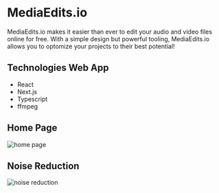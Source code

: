 # MediaEdits.io

MediaEdits.io makes it easier than ever to edit your audio and video files online for free. With a simple design but powerful tooling, MediaEdits.io allows you to optomize your projects to their best potential!


## Technologies Web App
- React
- Next.js
- Typescript
- ffmpeg


## Home Page
![home page](https://i.imgur.com/3AJbDMf.png)

## Noise Reduction
![noise reduction](https://i.imgur.com/6hzMbbC.png)
